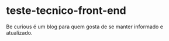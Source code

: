 # teste-tecnico-front-end
Be curious é um blog para quem gosta de se manter informado e atualizado.
